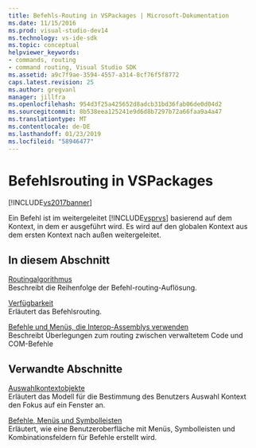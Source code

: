 ```yaml
---
title: Befehls-Routing in VSPackages | Microsoft-Dokumentation
ms.date: 11/15/2016
ms.prod: visual-studio-dev14
ms.technology: vs-ide-sdk
ms.topic: conceptual
helpviewer_keywords:
- commands, routing
- command routing, Visual Studio SDK
ms.assetid: a9c7f9ae-3594-4557-a314-8cf76f5f8772
caps.latest.revision: 25
ms.author: gregvanl
manager: jillfra
ms.openlocfilehash: 954d3f25a425652d8adcb31bd36fab06de0d04d2
ms.sourcegitcommit: 8b538eea125241e9d6d8b7297b72a66faa9a4a47
ms.translationtype: MT
ms.contentlocale: de-DE
ms.lasthandoff: 01/23/2019
ms.locfileid: "58946477"
---
```

# <a name="command-routing-in-vspackages"></a>Befehlsrouting in VSPackages
[!INCLUDE[vs2017banner](../../includes/vs2017banner.md)]

Ein Befehl ist im weitergeleitet [!INCLUDE[vsprvs](../../includes/vsprvs-md.md)] basierend auf dem Kontext, in dem er ausgeführt wird. Es wird auf den globalen Kontext aus dem ersten Kontext nach außen weitergeleitet.  
  
## <a name="in-this-section"></a>In diesem Abschnitt  
 [Routingalgorithmus](../../extensibility/internals/command-routing-algorithm.md)  
 Beschreibt die Reihenfolge der Befehl-routing-Auflösung.  
  
 [Verfügbarkeit](../../extensibility/internals/command-availability.md)  
 Erläutert das Befehlsrouting.  
  
 [Befehle und Menüs, die Interop-Assemblys verwenden](../../extensibility/internals/commands-and-menus-that-use-interop-assemblies.md)  
 Beschreibt Überlegungen zum routing zwischen verwaltetem Code und COM-Befehle  
  
## <a name="related-sections"></a>Verwandte Abschnitte  
 [Auswahlkontextobjekte](../../extensibility/internals/selection-context-objects.md)  
 Erläutert das Modell für die Bestimmung des Benutzers Auswahl Kontext den Fokus auf ein Fenster an.  
  
 [Befehle, Menüs und Symbolleisten](../../extensibility/internals/commands-menus-and-toolbars.md)  
 Erläutert, wie eine Benutzeroberfläche mit Menüs, Symbolleisten und Kombinationsfeldern für Befehle erstellt wird.
